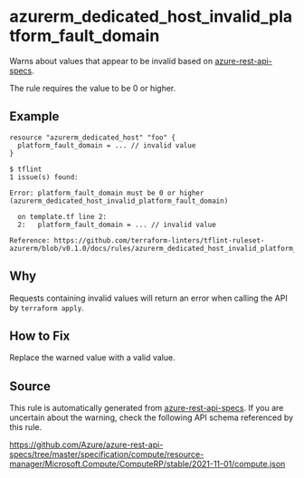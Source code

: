 <!--- This file generated by `tools/apispec-rule-gen/main.go`. DO NOT EDIT --->

# azurerm_dedicated_host_invalid_platform_fault_domain

Warns about values that appear to be invalid based on [azure-rest-api-specs](https://github.com/Azure/azure-rest-api-specs).

The rule requires the value to be 0 or higher.

## Example

```hcl
resource "azurerm_dedicated_host" "foo" {
  platform_fault_domain = ... // invalid value
}
```

```
$ tflint
1 issue(s) found:

Error: platform_fault_domain must be 0 or higher (azurerm_dedicated_host_invalid_platform_fault_domain)

  on template.tf line 2:
  2:   platform_fault_domain = ... // invalid value

Reference: https://github.com/terraform-linters/tflint-ruleset-azurerm/blob/v0.1.0/docs/rules/azurerm_dedicated_host_invalid_platform_fault_domain.md

```

## Why

Requests containing invalid values will return an error when calling the API by `terraform apply`.

## How to Fix

Replace the warned value with a valid value.

## Source

This rule is automatically generated from [azure-rest-api-specs](https://github.com/Azure/azure-rest-api-specs). If you are uncertain about the warning, check the following API schema referenced by this rule.

https://github.com/Azure/azure-rest-api-specs/tree/master/specification/compute/resource-manager/Microsoft.Compute/ComputeRP/stable/2021-11-01/compute.json
